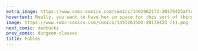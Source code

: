```yaml
---
extra_image: https://www.smbc-comics.com/comics/1492962173-20170423after.png
hovertext: Really, you want to have her in space for this sort of thing, but the detection apparatus is worse when it's dead.
image: https://www.smbc-comics.com/comics/1493261500-20170423 (1).png
next_comic: dadbucks
prev_comic: dungeon-classes
title: Fables
---
```


